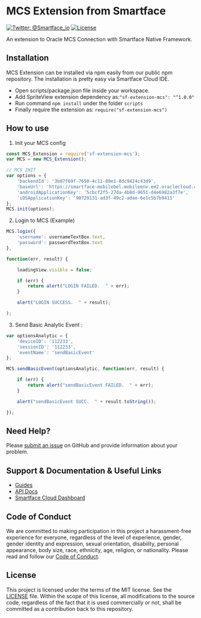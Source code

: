 # MCS Extension from Smartface
[![Twitter: @Smartface_io](https://img.shields.io/badge/contact-@Smartface_io-blue.svg?style=flat)](https://twitter.com/smartface_io)
[![License](https://img.shields.io/badge/license-MIT-green.svg?style=flat)](https://raw.githubusercontent.com/smartface/sf-extension-spriteview/master/LICENSE)

An extension to Oracle MCS Connection with Smartface Native Framework.


## Installation
MCS Extension can be installed via npm easily from our public npm repository. The installation is pretty easy via Smartface Cloud IDE.

- Open scripts/package.json file inside your workspace.
- Add SpriteView extension dependency as:`"sf-extension-mcs": "^1.0.0"`
- Run command `npm install` under the folder `scripts`
- Finally require the extension as: `require("sf-extension-mcs")`

## How to use

1) Init your MCS config

```javascript
const MCS_Extension = require('sf-extension-mcs');
var MCS = new MCS_Extension();

// MCS INIT
var options = {
	'backendId': '3b07f69f-7650-4c11-89e1-8dc9424c43d9',
	'baseUrl': 'https://smartface-mobilebel.mobileenv.em2.oraclecloud.com:443',
	'androidApplicationKey': '5cbcf2f5-27da-4b8d-9651-d4e6982a3f7e',
	'iOSApplicationKey': '90729131-ad3f-49c2-adae-6e1c5b7b9411'
};
MCS.init(options);
```
2) Login to MCS (Example)
```javascript
MCS.login({
	'username': usernameTextBox.text,
	'password': passwordTextBox.text
},

function(err, result) {

	loadingView.visible = false;

	if (err) {
		return alert("LOGIN FAILED.  " + err);
	}

	alert("LOGIN SUCCESS.  " + result);	

);
```
3) Send Basic Analytic Event :
```javascript
var optionsAnalytic = {
	'deviceID': '112233',
	'sessionID': '112233',
	'eventName': 'sendBasicEvent'
};

MCS.sendBasicEvent(optionsAnalytic, function(err, result) {

	if (err) {
		return alert("sendBasicEvent FAILED.  " + err);
	}

	alert("sendBasicEvent SUCC.  " + result.toString());

});
```

## Need Help?

Please [submit an issue](https://github.com/msmete/sf-extension-mcs/issues) on GitHub and provide information about your problem.

## Support & Documentation & Useful Links
- [Guides](https://developer.smartface.io/)
- [API Docs](http://ref.smartface.io/)
- [Smartface Cloud Dashboard](https://cloud.smartface.io)

## Code of Conduct
We are committed to making participation in this project a harassment-free experience for everyone, regardless of the level of experience, gender, gender identity and expression, sexual orientation, disability, personal appearance, body size, race, ethnicity, age, religion, or nationality.
Please read and follow our [Code of Conduct](https://github.com/msmete/sf-extension-mcs/blob/master/CODE_OF_CONDUCT.md).

## License

This project is licensed under the terms of the MIT license. See the [LICENSE](https://github.com/msmete/sf-extension-mcs/blob/master/LICENSE) file. Within the scope of this license, all modifications to the source code, regardless of the fact that it is used commercially or not, shall be committed as a contribution back to this repository.
